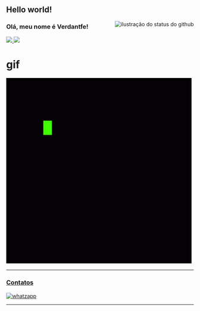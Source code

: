 ## Hello world!
<img align='right' src="https://github-readme-stats.vercel.app/api?Verdantfe=iuricode&show_icons=true&title_color=783c00&text_color=af552e&icon_color=783c00&bg_color=f8efd4&cache_seconds=2300" alt="ilustração do status do github">

### Olá, meu nome é Verdantfe!


<div>
  <a href="https://github.com/Verdantfe">
  <img height="180em" src="https://github-readme-stats.vercel.app/api?username=Verdantfe&show_icons=true&theme=dracula&include_all_commits=true&count_private=true"/>
  <img height="180em" src="https://github-readme-stats.vercel.app/api/top-langs/?username=Verdantfe&layout=compact&langs_count=10&theme=dracula"/>
  </a>
</div>

# gif

![GIF](https://github.com/Verdantfe/verdantfe/blob/main/gif.gif)
 

<div>
  <a href="#" ><hr></hr>
<h3>Contatos</h3>
 <a href="https://wa.me/+5514998366369">  <img align="center" alt="whatzapp" src="https://img.shields.io/badge/WhatsApp-25D366?style=for-the-badge&logo=whatsapp&logoColor=white"/> </a>
</div>
<a href="#"> <hr></hr>
